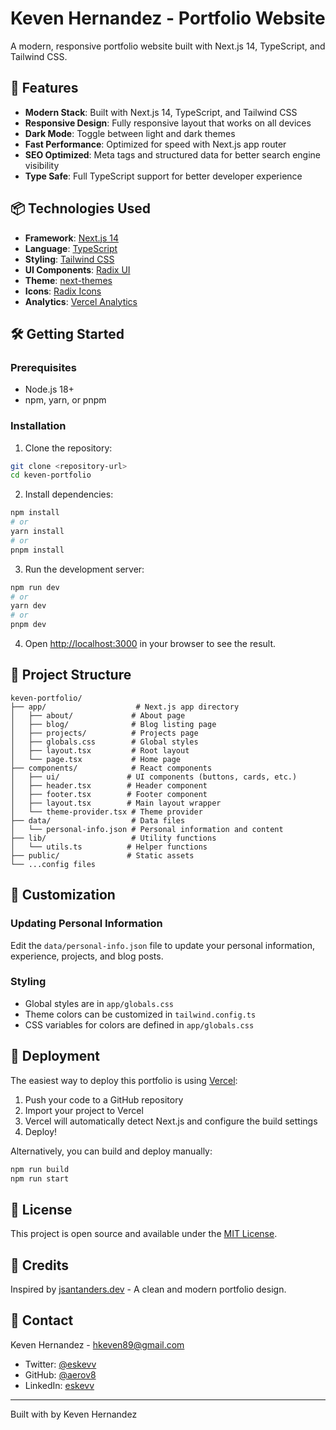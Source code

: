 # Keven Hernandez - Portfolio Website

A modern, responsive portfolio website built with Next.js 14, TypeScript, and Tailwind CSS.

## 🚀 Features

- **Modern Stack**: Built with Next.js 14, TypeScript, and Tailwind CSS
- **Responsive Design**: Fully responsive layout that works on all devices
- **Dark Mode**: Toggle between light and dark themes
- **Fast Performance**: Optimized for speed with Next.js app router
- **SEO Optimized**: Meta tags and structured data for better search engine visibility
- **Type Safe**: Full TypeScript support for better developer experience

## 📦 Technologies Used

- **Framework**: [Next.js 14](https://nextjs.org/)
- **Language**: [TypeScript](https://www.typescriptlang.org/)
- **Styling**: [Tailwind CSS](https://tailwindcss.com/)
- **UI Components**: [Radix UI](https://www.radix-ui.com/)
- **Theme**: [next-themes](https://github.com/pacocoursey/next-themes)
- **Icons**: [Radix Icons](https://www.radix-ui.com/icons)
- **Analytics**: [Vercel Analytics](https://vercel.com/analytics)

## 🛠️ Getting Started

### Prerequisites

- Node.js 18+
- npm, yarn, or pnpm

### Installation

1. Clone the repository:
```bash
git clone <repository-url>
cd keven-portfolio
```

2. Install dependencies:
```bash
npm install
# or
yarn install
# or
pnpm install
```

3. Run the development server:
```bash
npm run dev
# or
yarn dev
# or
pnpm dev
```

4. Open [http://localhost:3000](http://localhost:3000) in your browser to see the result.

## 📁 Project Structure

```
keven-portfolio/
├── app/                    # Next.js app directory
│   ├── about/             # About page
│   ├── blog/              # Blog listing page
│   ├── projects/          # Projects page
│   ├── globals.css        # Global styles
│   ├── layout.tsx         # Root layout
│   └── page.tsx           # Home page
├── components/            # React components
│   ├── ui/               # UI components (buttons, cards, etc.)
│   ├── header.tsx        # Header component
│   ├── footer.tsx        # Footer component
│   ├── layout.tsx        # Main layout wrapper
│   └── theme-provider.tsx # Theme provider
├── data/                  # Data files
│   └── personal-info.json # Personal information and content
├── lib/                   # Utility functions
│   └── utils.ts          # Helper functions
├── public/               # Static assets
└── ...config files
```

## 🎨 Customization

### Updating Personal Information

Edit the `data/personal-info.json` file to update your personal information, experience, projects, and blog posts.

### Styling

- Global styles are in `app/globals.css`
- Theme colors can be customized in `tailwind.config.ts`
- CSS variables for colors are defined in `app/globals.css`

## 🚢 Deployment

The easiest way to deploy this portfolio is using [Vercel](https://vercel.com):

1. Push your code to a GitHub repository
2. Import your project to Vercel
3. Vercel will automatically detect Next.js and configure the build settings
4. Deploy!

Alternatively, you can build and deploy manually:

```bash
npm run build
npm run start
```

## 📝 License

This project is open source and available under the [MIT License](LICENSE).

## 🙏 Credits

Inspired by [jsantanders.dev](https://github.com/jsantanders/jsantanders.dev) - A clean and modern portfolio design.

## 📧 Contact

Keven Hernandez - [hkeven89@gmail.com](mailto:hkeven89@gmail.com)

- Twitter: [@eskevv](https://twitter.com/eskevv)
- GitHub: [@aerov8](https://github.com/aerov8)
- LinkedIn: [eskevv](https://www.linkedin.com/in/eskevv/)

---

Built with by Keven Hernandez
